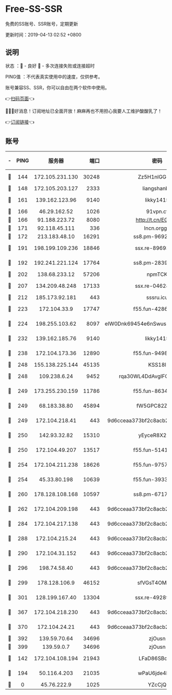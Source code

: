 # Free-SS-SSR

免费的SS账号、SSR账号，定期更新

更新时间：2019-04-13 02:52 +0800

## 说明

状态     ：🙂 - 良好 🙁 - 多次连接失败或连接超时

PING值   ：不代表真实使用中的速度，仅供参考。

账号兼容SS、SSR，你可以自由在两个软件中使用。

👉[扫码页面](https://liesauer.github.io/Free-SS-SSR/)👈

🎉🎉🎉好消息！订阅地址已全面开放！麻麻再也不用担心我要人工维护酸酸乳了！

👉[订阅链接](https://www.liesauer.net/yogurt/subscribe?ACCESS_TOKEN=DAYxR3mMaZAsaqUb)👈

## 账号

|-|PING|服务器|端口|密码|加密方式|区域|
|:----:|:----:|:-----:|-----:|:----:|:----:|:----:|
|🙂|144|172.105.231.130|30248|Zz5H1nlGGKHx|aes-256-cfb|JP|
|🙂|148|172.105.203.127|2333|liangshanbo|chacha20|JP|
|🙂|161|139.162.123.96|9140|likky1415|aes-256-cfb|JP|
|🙂|166|46.29.162.52|1026|91vpn.cf|rc4-md5|RU|
|🙂|166|91.188.223.72|8080|http://t.cn/EGJIyrl|rc4-md5|RU|
|🙂|171|92.118.45.111|336|lncn.orgg8|rc4|JP|
|🙂|172|213.183.48.10|16291|ss8.pm-96924335|rc4-md5|RU|
|🙂|191|198.199.109.236|18846|ssx.re-89693716|aes-256-cfb|US|
|🙂|192|192.241.221.124|17764|ss8.pm-28390943|aes-256-cfb|US|
|🙂|202|138.68.233.12|57206|npmTCK|rc4-md5|US|
|🙂|207|134.209.48.248|17133|ssx.re-04628910|aes-256-cfb|US|
|🙂|212|185.173.92.181|443|sssru.icu|rc4-md5|RU|
|🙂|223|172.104.33.9|17747|f55.fun-42868273|aes-256-cfb|SG|
|🙂|224|198.255.103.62|8097|eIW0Dnk69454e6nSwuspv9DmS201tQ0D|aes-256-cfb|US|
|🙂|232|139.162.185.76|9140|likky1415|aes-256-cfb|DE|
|🙂|238|172.104.173.36|12890|f55.fun-94987367|aes-256-cfb|SG|
|🙂|248|155.138.225.144|45135|KSS18l|rc4-md5|US|
|🙂|248|109.238.6.24|9452|rqa30WL4DdAvgIFG6Fs3znzTa|aes-256-cfb|FR|
|🙂|249|173.255.230.159|11786|f55.fun-86343613|aes-256-cfb|US|
|🙂|249|68.183.38.80|45894|fW5GPC82Z97G|aes-256-cfb|GB|
|🙂|249|172.104.218.41|443|9d6cceaa373bf2c8acb22e60b6a58be6|aes-256-cfb|US|
|🙂|250|142.93.32.82|15310|yEyceR8X2EVd|aes-256-cfb|GB|
|🙂|250|172.104.49.207|13517|f55.fun-51412965|aes-256-cfb|SG|
|🙂|254|172.104.211.238|18626|f55.fun-97572948|aes-256-cfb|US|
|🙂|254|45.33.80.198|10639|f55.fun-39338506|aes-256-cfb|US|
|🙂|260|178.128.108.168|10597|ss8.pm-67175616|aes-256-cfb|SG|
|🙂|262|172.104.209.198|443|9d6cceaa373bf2c8acb22e60b6a58be6|aes-256-cfb|US|
|🙂|284|172.104.217.138|443|9d6cceaa373bf2c8acb22e60b6a58be6|aes-256-cfb|US|
|🙂|288|172.104.215.24|443|9d6cceaa373bf2c8acb22e60b6a58be6|aes-256-cfb|US|
|🙂|290|172.104.31.152|443|9d6cceaa373bf2c8acb22e60b6a58be6|aes-256-cfb|US|
|🙂|296|198.74.58.40|443|9d6cceaa373bf2c8acb22e60b6a58be6|aes-256-cfb|US|
|🙂|299|178.128.106.9|46152|sfVGsT4OMxHC|aes-256-cfb|SG|
|🙂|301|128.199.167.40|13304|ssx.re-49289283|aes-256-cfb|SG|
|🙂|367|172.104.218.230|443|9d6cceaa373bf2c8acb22e60b6a58be6|aes-256-cfb|US|
|🙂|370|172.104.24.21|443|9d6cceaa373bf2c8acb22e60b6a58be6|aes-256-cfb|US|
|🙂|392|139.59.70.64|34696|zjOusn|chacha20|IN|
|🙂|399|139.59.0.7|34696|zjOusn|chacha20|IN|
|🙂|142|172.104.108.194|21943|LFaD86SBq2lY|aes-256-cfb|JP|
|🙂|194|50.116.4.203|21035|wPaU6jde4NZT|aes-256-cfb|US|
|🙁|0|45.76.222.9|1025|YZcCjQ|rc4-md5|JP|
